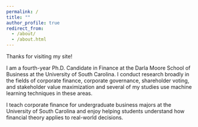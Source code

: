```yaml
---
permalink: /
title: ""
author_profile: true
redirect_from: 
  - /about/
  - /about.html
---
```


Thanks for visiting my site!


I am a fourth-year Ph.D. Candidate in Finance at the Darla Moore School of Business at the University of South Carolina. I conduct research broadly in the fields of corporate finance, corporate governance, shareholder voting, and stakeholder value maximization and several of my studies use machine learning techniques in these areas. 

I teach  corporate finance for undergraduate business majors at the University of South Carolina and enjoy helping students understand how financial theory applies to real-world decisions.
